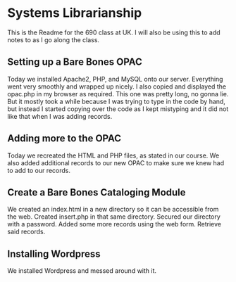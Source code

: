 # Systems Librarianship

This is the Readme for the 690 class at UK. 
I will also be using this to add notes to as I go along the class.

## Setting up a Bare Bones OPAC

Today we installed Apache2, PHP, and MySQL onto our server. Everything went very smoothly and wrapped up nicely. 
I also copied and displayed the opac.php in my browser as required. 
This one was pretty long, no gonna lie. 
But it mostly took a while because I was trying to type in the code by hand, but instead I started copying over the code as I kept mistyping and it did not like that when I was adding records. 

## Adding more to the OPAC

Today we recreated the HTML and PHP files, as stated in our course.
We also added additional records to our new OPAC to make sure we knew had to add to our records.

## Create a Bare Bones Cataloging Module

We created an index.html in a new directory so it can be accessible from the web.
Created insert.php in that same directory.
Secured our directory with a password.
Added some more records using the web form.
Retrieve said records.

## Installing Wordpress

We installed Wordpress and messed around with it.


